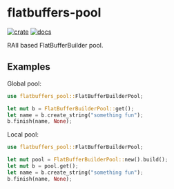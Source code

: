# flatbuffers-pool

[![crate]](https://lib.rs/flatbuffers-pool)
[![docs]](https://docs.rs/flatbuffers-pool)

[crate]: https://img.shields.io/crates/v/flatbuffers-pool.svg
[docs]: https://docs.rs/flatbuffers-pool/badge.svg

RAII based FlatBufferBuilder pool.

## Examples

Global pool:

```rust
use flatbuffers_pool::FlatBufferBuilderPool;

let mut b = FlatBufferBuilderPool::get();
let name = b.create_string("something fun");
b.finish(name, None);
```

Local pool:

```rust
use flatbuffers_pool::FlatBufferBuilderPool;

let mut pool = FlatBufferBuilderPool::new().build();
let mut b = pool.get();
let name = b.create_string("something fun");
b.finish(name, None);
```
